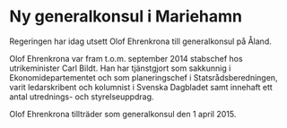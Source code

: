 # Ny generalkonsul i Mariehamn

Regeringen har idag utsett Olof Ehrenkrona till generalkonsul på Åland.

Olof Ehrenkrona var fram t.o.m. september 2014 stabschef hos utrikeminister Carl Bildt. Han har tjänstgjort som sakkunnig i Ekonomidepartementet och som planeringschef i Statsrådsberedningen, varit ledarskribent och kolumnist i Svenska Dagbladet samt innehaft ett antal utrednings- och styrelseuppdrag.

Olof Ehrenkrona tillträder som generalkonsul den 1 april 2015.
